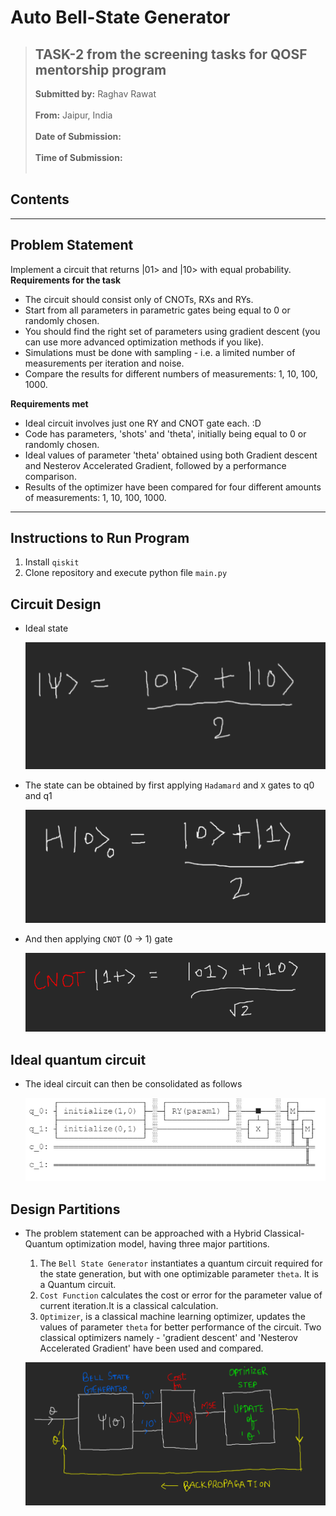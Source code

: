 # Auto Bell-State Generator


>## TASK-2 from the screening tasks for QOSF mentorship program
>**Submitted by:** Raghav Rawat<br><br>
>**From:** Jaipur, India<br><br>
>**Date of Submission:** <br><br>
>**Time of Submission:** <br><br>

## Contents

---

## Problem Statement ##
Implement a circuit that returns |01> and |10> with equal probability.  
**Requirements for the task**  
- The circuit should consist only of CNOTs, RXs and RYs. 
- Start from all parameters in parametric gates being equal to 0 or randomly chosen. 
- You should find the right set of parameters using gradient descent (you can use more advanced optimization methods if you like). 
- Simulations must be done with sampling - i.e. a limited number of measurements per iteration and noise. 
- Compare the results for different numbers of measurements: 1, 10, 100, 1000.

**Requirements met**  
- Ideal circuit involves just one RY and CNOT gate each. :D 
- Code has parameters, 'shots' and 'theta', initially being equal to 0 or randomly chosen. 
- Ideal values of parameter 'theta' obtained using both Gradient descent and Nesterov Accelerated Gradient, followed by a performance comparison.  
- Results of the optimizer have been compared for four different amounts of measurements: 1, 10, 100, 1000.

---
## Instructions to Run Program ##
1. Install `qiskit`
2. Clone repository and execute python file `main.py`

## Circuit Design ##
- Ideal state
    
    ![Ideal state](media/ideal_state.png)
- The state can be obtained by first applying `Hadamard` and `X` gates to q0 and q1
    
    ![Hadamard](media/Hadamard.png)
- And then applying `CNOT` (0 -> 1) gate
    
    ![CNOT](media/cnot.png)

## Ideal quantum circuit
- The ideal circuit can then be consolidated as follows
    
    ![Circuit](media/circuit.png)

## Design Partitions
- The problem statement can be approached with a Hybrid Classical-Quantum optimization model, having three major partitions. 
  1. The `Bell State Generator` instantiates a quantum circuit required for the state generation, but with one optimizable parameter `theta`. It is a Quantum circuit.
  2. `Cost Function` calculates the cost or error for the parameter value of current iteration.It is a classical calculation.
  3. `Optimizer`, is a classical machine learning optimizer, updates the values of parameter `theta` for better performance of the circuit. Two classical optimizers namely - 'gradient descent' and 'Nesterov Accelerated Gradient' have been used and compared.

    ![Design](media/design.png)
  







